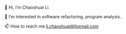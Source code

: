 👋 Hi, I’m Chaoshuai Li.

👀 I’m interested in software refactoring, program analysis.

📫 How to reach me li.chaoshuai@foxmail.com
<!--
**Chaoshuai-Li/Chaoshuai-Li** is a ✨ _special_ ✨ repository because its `README.md` (this file) appears on your GitHub profile.

Here are some ideas to get you started:

- 🔭 I’m currently working on ...
- 🌱 I’m currently learning ...
- 👯 I’m looking to collaborate on ...
- 🤔 I’m looking for help with ...
- 💬 Ask me about ...
- 📫 How to reach me: ...
- 😄 Pronouns: ...
- ⚡ Fun fact: ...
-->
